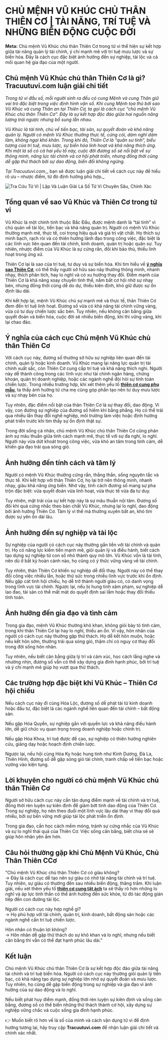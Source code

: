 **CHỦ MỆNH VŨ KHÚC CHỦ THÂN THIÊN CƠ | TÀI NĂNG, TRÍ TUỆ VÀ NHỮNG BIẾN ĐỘNG CUỘC ĐỜI**
======================================================================================

**Meta:** Chủ mệnh Vũ Khúc chủ thân Thiên Cơ trong tử vi thể hiện sự kết hợp giữa tài năng quản lý tài chính, ý chí mạnh mẽ với trí tuệ mưu lược và sự biến hóa. Đây là cách cục đặc biệt ảnh hưởng đến sự nghiệp, tài lộc và cả mối quan hệ gia đạo của một người.

**Chủ mệnh Vũ Khúc chủ thân Thiên Cơ là gì?** **Tracuutuvi.com** **luận giải chi tiết**
---------------------------------------------------------------------------------------

_Trong tử vi đẩu số, mỗi người sinh ra đều có cung Mệnh và cung Thân giữ vai trò đặc biệt trong việc định hình vận số. Khi cung Mệnh tọa thủ bởi sao Vũ Khúc và cung Thân an tại Thiên Cơ, ta gọi là cách cục “chủ mệnh Vũ Khúc chủ thân Thiên Cơ”. Đây là sự kết hợp độc đáo giữa hai nguồn năng lượng trái ngược nhưng bổ sung lẫn nhau._

_Vũ Khúc là tài tinh, chủ về tiền bạc, tài sản, sự quyết đoán và khả năng quản lý. Người có mệnh Vũ Khúc thường thực tế, cứng cỏi, dám nghĩ dám làm, không ngại khó khăn. Trong khi đó, Thiên Cơ là “quân sư tinh”, biểu tượng của trí tuệ, mưu lược, sự biến hóa linh hoạt và khả năng thích ứng. Khi một lá số có cả hai yếu tố này, cuộc đời đương số sẽ nổi bật về sự thông minh, năng lực tài chính và cơ hội phát triển, nhưng đồng thời cũng dễ gặp thử thách bởi sự dao động, biến đổi không ngừng._

_Tại_ _Tracuutuvi.com__, bạn sẽ được luận giải chi tiết về cách cục này để hiểu rõ ưu – nhược điểm, từ đó định hướng phù hợp._

![Tra Cứu Tử Vi | Lập Và Luận Giải Lá Số Tử Vi Chuyên Sâu, Chính Xác](https://xem.tracuutuvi.com/uploads/images/thumb.jpg)

**Tổng quan về sao Vũ Khúc và Thiên Cơ trong tử vi**
----------------------------------------------------

Vũ Khúc là một chính tinh thuộc Bắc Đẩu, được mệnh danh là “tài tinh” vì chủ quản về tài lộc, tiền bạc và khả năng quản trị. Người có mệnh Vũ Khúc thường mạnh mẽ, thực tế, coi trọng hiệu quả và giá trị vật chất. Họ thích sự minh bạch, rạch ròi và có thiên hướng lãnh đạo trong công việc, đặc biệt là các lĩnh vực liên quan đến tài chính, kinh doanh, quản trị hoặc quân sự. Tuy nhiên, nhược điểm của Vũ Khúc là sự cứng rắn, đôi khi bảo thủ, thiếu linh hoạt trong ứng xử.

Thiên Cơ lại là sao của trí tuệ, tư duy và sự biến hóa. Khi tìm hiểu về **[ý nghĩa sao Thiên Cơ](https://tracuutuvi.com/sao-thien-co.html)**, có thể thấy người sở hữu sao này thường thông minh, nhanh nhạy, thích phân tích, hay lo nghĩ và có xu hướng thay đổi. Điểm mạnh của Thiên Cơ là khả năng xoay chuyển tình thế, nắm bắt cơ hội nhờ sự nhạy bén, nhưng đồng thời cũng dễ do dự, thiếu kiên định, khó giữ được sự ổn định lâu dài.

Khi kết hợp lại, mệnh Vũ Khúc chủ sự mạnh mẽ và thực tế, thân Thiên Cơ đem đến trí tuệ linh hoạt. Đương số vừa có khả năng tài chính vững vàng, vừa có tư duy chiến lược sắc bén. Tuy nhiên, nếu không cân bằng giữa quyết đoán và biến hóa, cuộc đời sẽ nhiều biến động, khi thì vững vàng, khi lại chao đảo.

**Ý nghĩa của cách cục Chủ mệnh Vũ Khúc chủ thân Thiên Cơ**
-----------------------------------------------------------

Với cách cục này, đương số thường sở hữu sự nghiệp liên quan đến tài chính, quản lý hoặc kinh doanh. Vũ Khúc mang lại năng lực quản trị tài chính xuất sắc, còn Thiên Cơ cung cấp trí tuệ và khả năng thích nghi. Người này dễ thành công trong các lĩnh vực như tài chính ngân hàng, chứng khoán, quản trị doanh nghiệp, hoặc các ngành nghề đòi hỏi sự tính toán chiến lược. Trong nhiều trường hợp, khi xét thêm yếu tố **[thiên cơ cung phụ mẫu](https://www.findit.com/ubujxhxtbfjgfss)**, ta thấy ảnh hưởng từ cha mẹ cũng góp phần tạo nên tư duy mưu lược và sự nhạy bén của họ.

Tuy nhiên, đặc điểm nổi bật của thân Thiên Cơ là sự thay đổi, dao động. Vì vậy, con đường sự nghiệp của đương số hiếm khi bằng phẳng. Họ có thể trải qua nhiều lần thay đổi nghề nghiệp, môi trường làm việc hoặc định hướng phát triển trước khi tìm thấy sự ổn định thật sự.

Trong đời sống cá nhân, chủ mệnh Vũ Khúc chủ thân Thiên Cơ cũng phản ánh sự mâu thuẫn giữa tính cách mạnh mẽ, thực tế với sự đa nghi, lo nghĩ. Người này vừa dứt khoát trong công việc, vừa khó an tâm trong tình cảm, dễ khiến gia đạo trải qua sóng gió.

**Ảnh hưởng đến tính cách và tâm lý**
-------------------------------------

Người có mệnh Vũ Khúc thường cứng rắn, thẳng thắn, sống nguyên tắc và thực tế. Khi kết hợp với thân Thiên Cơ, họ lại trở nên thông minh, nhanh nhạy, giàu khả năng ứng biến. Nhờ vậy, tính cách đương số mang sự pha trộn đặc biệt: vừa quyết đoán vừa linh hoạt, vừa thực tế vừa đa tư duy.

Tuy nhiên, mặt trái của sự kết hợp này là sự mâu thuẫn nội tâm. Đương số đôi khi quá cứng nhắc theo bản chất Vũ Khúc, nhưng lại lo nghĩ, dao động bởi ảnh hưởng Thiên Cơ. Tâm lý vì thế mà thường xuyên bất an, khó tìm được sự yên ổn dài lâu.

**Ảnh hưởng đến sự nghiệp và tài lộc**
--------------------------------------

Sự nghiệp của người có cách cục này thường gắn liền với tài chính và quản trị. Họ có năng lực kiếm tiền mạnh mẽ, giỏi quản lý và điều hành, biết cách tạo dựng sự nghiệp từ con số nhỏ thành quy mô lớn. Vũ Khúc vốn là tài tinh, nên dù ở bất kỳ hoàn cảnh nào, họ cũng có ý thức vững vàng về tài chính.

Tuy nhiên, thân Thiên Cơ khiến sự nghiệp dễ đổi thay. Người này có thể thay đổi công việc nhiều lần, hoặc thử sức trong nhiều lĩnh vực trước khi ổn định. Nếu gặp cát tinh hội chiếu, họ dễ trở thành người giàu có, có danh vọng trong lĩnh vực tài chính. Ngược lại, nếu bị hung tinh xâm phạm, sự nghiệp dễ lao đao, tài sản có thể mất mát do quyết định sai lầm hoặc thay đổi thiếu tính toán.

**Ảnh hưởng đến gia đạo và tình cảm**
-------------------------------------

Trong gia đạo, mệnh Vũ Khúc thường khô khan, không giỏi bày tỏ tình cảm, trong khi thân Thiên Cơ lại hay lo nghĩ, thiếu an ổn. Vì vậy, hôn nhân của người có cách cục này thường gặp thử thách. Họ dễ kết hôn muộn, hoặc nếu kết hôn sớm, thường trải qua sóng gió, thậm chí có nguy cơ thay đổi trong đời sống hôn nhân.

Tuy nhiên, nếu biết cân bằng giữa lý trí và cảm xúc, học cách lắng nghe và nhường nhịn, đương số vẫn có thể xây dựng gia đình hạnh phúc, bởi trí tuệ và ý chí mạnh mẽ giúp họ vượt qua thử thách.

**Các trường hợp đặc biệt khi Vũ Khúc – Thiên Cơ hội chiếu**
------------------------------------------------------------

Nếu cách cục này đi cùng Hóa Lộc, đương số dễ phát tài từ kinh doanh hoặc đầu tư, đặc biệt là các ngành nghề liên quan đến tài chính – bất động sản.

Nếu gặp Hóa Quyền, sự nghiệp gắn với quyền lực và khả năng điều hành lớn, dễ giữ chức vụ quan trọng trong doanh nghiệp hoặc chính trị.

Nếu gặp Hóa Khoa, trí tuệ được đề cao, sự nghiệp có thiên hướng nghiên cứu, giảng dạy hoặc hoạch định chiến lược.

Ngược lại, nếu hội cùng Hóa Kỵ hoặc hung tinh như Kình Dương, Đà La, Thiên Hình, đương số dễ gặp sóng gió tài chính, tranh chấp về tiền bạc hoặc vướng vào kiện tụng.

**Lời khuyên cho người có chủ mệnh Vũ Khúc chủ thân Thiên Cơ**
--------------------------------------------------------------

Người sở hữu cách cục này cần tận dụng điểm mạnh về tài chính và trí tuệ, đồng thời rèn luyện sự kiên định để giảm bớt tính dao động của Thiên Cơ. Trong sự nghiệp, họ nên theo đuổi một lĩnh vực lâu dài thay vì thay đổi quá nhiều, bởi sự bền vững mới giúp tài lộc phát triển ổn định.

Trong gia đạo, cần học cách mềm mỏng, tránh sự cứng nhắc của Vũ Khúc và sự lo nghĩ thái quá của Thiên Cơ. Việc sống cân bằng, biết chia sẻ sẽ giúp hôn nhân yên ấm hơn.

**Câu hỏi thường gặp khi Chủ Mệnh Vũ Khúc, Chủ Thân Thiên CCơ**
---------------------------------------------------------------

"Chủ mệnh Vũ Khúc chủ thân Thiên Cơ có giàu không?  
→ Đây là cách cục dễ tạo nên sự giàu có nhờ tài năng tài chính và trí tuệ. Tuy nhiên, sự giàu có thường đến sau nhiều biến động, thăng trầm. Khi luận giải, nếu xét thêm yếu tố **[thiên cơ cung tật ách](https://www.roshd.ir/Activity-Feed/My-Profile/UserId/202569)** ta sẽ thấy rõ hơn những lo nghĩ và áp lực tinh thần có thể ảnh hưởng đến sức khỏe, từ đó tác động gián tiếp đến con đường tài lộc.

Người có cách cục này hợp nghề gì?  
→ Họ phù hợp với tài chính, quản trị, kinh doanh, bất động sản hoặc các ngành nghề cần trí tuệ chiến lược.

Hôn nhân có thuận lợi không?  
→ Hôn nhân dễ gặp thử thách do sự khô khan và lo nghĩ, nhưng nếu biết cân bằng thì vẫn có thể đạt hạnh phúc lâu dài."

**Kết luận**
------------

Chủ mệnh Vũ Khúc chủ thân Thiên Cơ là sự kết hợp độc đáo giữa tài năng tài chính và trí tuệ biến hóa. Người có cách cục này thường giỏi quản lý tiền bạc, có khả năng tạo dựng sự nghiệp lớn nhờ sự quyết đoán và mưu lược. Tuy nhiên, họ cũng dễ gặp biến động trong sự nghiệp và gia đạo vì ảnh hưởng của sự dao động và lo nghĩ.

Nếu biết phát huy điểm mạnh, đồng thời rèn luyện sự kiên định và sống cân bằng, đương số có thể biến những thử thách thành cơ hội, xây dựng sự nghiệp vững chắc và cuộc sống gia đình hạnh phúc.

👉 Muốn biết rõ hơn về lá số của mình và cách vận dụng tử vi để định hướng tương lai, hãy truy cập **Tracuutuvi.com** để nhận luận giải chi tiết và chính xác nhất.
